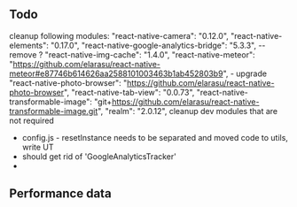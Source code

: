 ## Todo
cleanup following modules:
     "react-native-camera": "0.12.0",
    "react-native-elements": "0.17.0",
    "react-native-google-analytics-bridge": "5.3.3", -- remove ?
    "react-native-img-cache": "1.4.0",
    "react-native-meteor": "https://github.com/elarasu/react-native-meteor#e87746b614626aa2588101003463b1ab452803b9", - upgrade
    "react-native-photo-browser": "https://github.com/elarasu/react-native-photo-browser",
    "react-native-tab-view": "0.0.73",
    "react-native-transformable-image": "git+https://github.com/elarasu/react-native-transformable-image.git",
    "realm": "2.0.12",
cleanup dev modules that are not required

  * config.js - resetInstance needs to be separated and moved code to utils, write UT
  * should get rid of 'GoogleAnalyticsTracker'
  * 

## Performance data